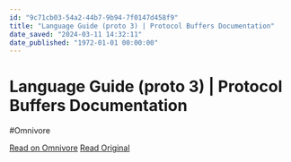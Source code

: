 ```yaml
---
id: "9c71cb03-54a2-44b7-9b94-7f0147d458f9"
title: "Language Guide (proto 3) | Protocol Buffers Documentation"
date_saved: "2024-03-11 14:32:11"
date_published: "1972-01-01 00:00:00"
---
```


# Language Guide (proto 3) | Protocol Buffers Documentation
#Omnivore

[Read on Omnivore](https://omnivore.app/me/language-guide-proto-3-protocol-buffers-documentation-18e2ded99e4)
[Read Original](https://protobuf.dev/programming-guides/proto3/)


